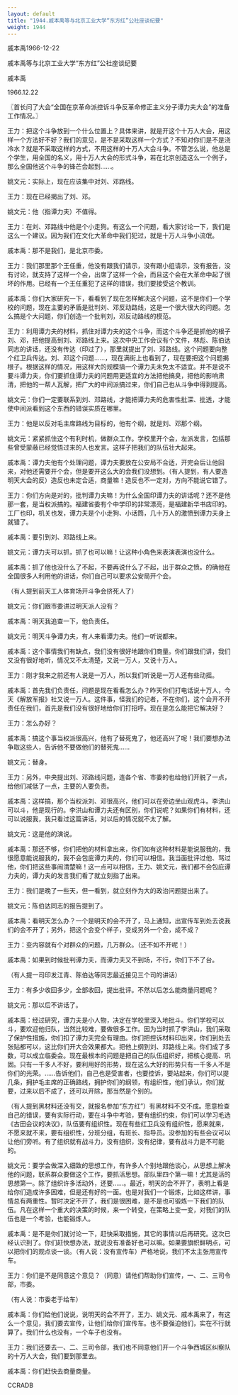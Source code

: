 ```yaml
---
layout: default
title: "1944.戚本禹等与北京工业大学“东方红”公社座谈纪要"
weight: 1944
---
```


戚本禹1966-12-22

戚本禹等与北京工业大学“东方红”公社座谈纪要

戚本禹

1966.12.22

〖首长问了大会“全国在京革命派控诉斗争反革命修正主义分子谭力夫大会”的准备工作情况。〗

王力：把这个斗争放到一个什么位置上？具体来讲，就是开这个十万人大会，用这样一个方法好不好？我们的意见，是不是采取这样一个方式？不知对你们是不是浇冷水？就是不采取这样的方式，不用这样的十万人大会斗争。不管怎么说，他总是个学生，用全国的名义，用十万人大会的形式斗争，若在北京创造这么一个例子，那么全国他这个斗争的锋芒会起到……。

姚文元：实际上，现在应该集中对刘、邓路线。

王力：现在已经揭出了刘、邓。

姚文元：他（指谭力夫）不值得。

王力：在刘、邓路线中他是个小走狗。有这么一个问题，看大家讨论一下，我们是这么一个建议。因为我们在文化大革命中我们犯过，就是十万人斗争小流氓。

戚本禹：那不是我们，是北京市委。

王力：我们那里那个王任重，他没有跟我们请示，没有跟小组请示，没有报告，没有讨论，就支持了这样一个会，出席了这样一个会，而且这个会在大革命中起了很坏的作用。已经有一个王任重犯了这样的错误，我们要接受这个教训。

戚本禹：你们大家研究一下，看看到了现在怎样解决这个问题，这不是你们一个学校的问题，现在主要的矛盾是批判刘、邓反动路线，这是一个很大很大的问题。怎么搞是个大问题，你们创造一个批判刘，邓反动路线的模范。

王力：利用谭力夫的材料，抓住对谭力夫的这个斗争，而这个斗争还是抓他的根子刘、邓，把他提高到刘、邓路线上来。这次中央工作会议有个文件，林彪、陈伯达同志的讲话，还没有传达（印过了），那里就提出了刘、邓路线。这个问题要向整个红卫兵传达。刘、邓这个问题……，现在满街上也看到了，现在要把这个问题揭根子。根据这样的情况，用这样大的规模搞一个谭力夫未免太不适宜。并不是说不要斗谭力夫，你们要抓住谭力夫的问题用更适宜的方法把他搞臭，把他的影响肃清，把他的一帮人瓦解，把广大的中间派搞过来，你们自己也从斗争中得到提高。

姚文元：你们一定要联系到刘、邓路线，才能把谭力夫的危害性批深、批透，才能使中间派看到这个东西的错误实质在哪里。

王力：他是以反对毛主席路线为目标的，他有个纲，就是刘、邓那个纲。

姚文元：紧紧抓住这个有利时机，做群众工作。学校里开个会，左派发言，包括那些曾受蒙蔽已经觉悟过来的人也发言。这样子把我们的队伍壮大起来。

戚本禹：谭力夫他有个处理问题，谭力夫要放在公安局不合适，开完会后让他回来，对他还需要开个会，但是要开这么大的会我们没想到。（有人提到，有人要造明天大会的反）造反也未定合适，商量嘛！造反也不一定对，方向不能说它错了。

王力：你们方向是对的，批判谭力夫嘛！为什么全国印谭力夫的讲话呢？还不是他那一套，是当权派搞的。福建省委有个中学印的非常漂亮，是福建新华书店印的。工厂也印，机关也发，谭力夫是个小走狗、小话筒，几十万人的激愤到谭力夫身上就错了。

戚本禹：要引到刘、邓路线上来。

姚文元：谭力夫可以抓，抓了也可以嘛！让这种小角色来表演表演也没什么。

戚本禹：抓了他也没什么了不起，不要再说什么了不起，出于群众之愤。的确他在全国很多人利用他的讲话，你们自己可以要求公安局开个会。

（有人提到前天工人体育场开斗争会挤死人了）

姚文元：你们跟市委讲过明天派人没有？

戚本禹：明天我追查一下，他负责任。

姚文元：明天斗争谭力夫，有人来看谭力夫。他们一听说都来。

戚本禹：这个事情我们有缺点，我们没有很好地跟你们商量。你们跟我们讲，我们又没有很好地听，情况又不太清楚，又说一万人，又说十万人。

王力：刚才我来之前还有人说是一万人，所以我们听说是一万人还有些动摇。

戚本禹：首先我们负责任，问题是现在看看怎么办？昨天你们打电话说十万人，今天《解放军报》社又说一万人。这件事，怪我们的记者，不在你们，这个会开不开责任在我们，首先是我们没有很好地给你们打招呼。现在是怎么能把它解决好？

王力：怎么办好？

戚本禹：搞这个事当权派很高兴，他有了替死鬼了，他还高兴了呢！我们要想办法争取这些人，告诉他不要做他们的替死鬼……

姚文元：替身。

王力：另外，中央提出刘、邓路线问题，连各个省、市委的也给他们开脱了一点，给他们减低了一点，主要的人要负责。

戚本禹：这样搞，那个当权派刘、邓很高兴，他们可以在旁边坐山观虎斗。李洪山可以斗，他是现行的。李洪山和谭力夫还有区别，你们说呢？如果你们有材料，还可以说服我，我只看过这篇讲话，对以后的情况就不太了解。

姚文元：这是他的演说。

戚本禹：那还不够，你们把他的材料拿出来，你们如有这种材料是能说服我的，我很愿意能说服我的，我不会包庇谭力夫的，你们可以相信。我当面批评过他、骂过他，你们把这些事闹清楚嘛！这一点可以相信，王力、姚文元，我们都不会包庇谭力夫的，谭力夫的发言我们看了就立刻指了出来。

王力：我们是晚了一些天，但一看到，就立刻作为大的政治问题提出来了。

姚文元：陈伯达同志的报告提到了。

戚本禹：看明天怎么办？一个是明天的会不开了，马上通知，出宣传车到处去说我们的会不开了；另外，把这个会变个样子，变成另外一个会，成不成？

王力：变内容就有个对群众的问题，几万群众。（还不如不开呢！）

戚本禹：如果到时候批判谭力夫，而谭力夫又不到场，不行，你们下不了台。

（有人提一司印发江青、陈伯达等同志最近接见三个司的讲话）

王力：有多少收回多少，全部收回，提出批评。不然以后怎么能商量问题呢？

姚文元：那以后不讲话了。

戚本禹：经过研究，谭力夫是小人物，决定在学校里深入地批斗。你们学校可以斗，要欢迎他归队，当然比较难，要做很多工作。因为当时抓了李洪山，我们采取了保护性措施，你们扣了谭力夫完全有理由。你们把控诉材料印出来，你们到处去张贴都可以，这比你们开大会效果都大。把他上纲到刘、邓路线上来。你们成了多数，可以成立临委会。现在最根本的问题是把自己的队伍组织好，把核心提高、巩固。只有一千多人不好，要利用好的形势，现在这么大好的形势只有一千多人不是你们的光荣。……告诉他们，自己也是受害者，也要控诉，要站起来，你们可以提几条，拥护毛主席的正确路线，拥护你们的纲领，有组织性，他们承认，你们就要，过来以后不成了，还可以开除，那当然是个别的。

（有人提到黑材料还没有交，就报名参加“东方红”）有黑材料不交不成。愿意检查自己的错误，要有实际行动，要在斗争中考验，要有组织约束，你们可以学习毛选《古田会议的决议》，队伍要有组织性。现在有些红卫兵没有组织性，愿来就来，不愿来就不来，要有组织性，分班分组，有班长、指导员。没参加的有些会议可以让他们旁听。有了组织就有战斗力，没有组织，没有纪律，要有战斗力是不可能的。

姚文元：要学会做深入细致的思想工作，有许多人个别地跟他谈心，从思想上解决他的问题，联系群众要做这个工作，要抓活思想。部队里四个第一嘛！尤其是活的思想第一。除了组织许多活动外，还要……。最近，明天的会不开了，表明上看是给你们造成许多困难，但是还有好的一面。也是对我们一个锻炼，比如这样讲，事情总有两重性。暂时决定不开了，我们是很困难，是不是也可锻炼一下我们的队伍。凡在这样一个重大的决策的时候，来一个转变，在策略上变一变，对我们的队伍也是一个考验，也能锻炼人。

戚本禹：是不是你们就讨论一下，赶快采取措施，其它的事情以后再研究。这次已经认识到了。你们赶快想办法，就说没有准备好也可以嘛。如果要旗帜鲜明点，可以把你们的观点谈一谈。（有人说：没有宣传车）严格地说，我们不太主张用宣传车。

王力：你们是不是同意这个意见？（同意）请他们帮助你们宣传，一、二、三司令部，市委。

（有人说：市委老于给车）

戚本禹：你们给他们说说，说明天的会不开了，王力、姚文元、戚本禹来了，有这么一个意见，我们要去宣传，让他们给你们宣传车。也不要强迫他们，实在不行就算了。我们什么也没有，一个车子也没有。

王力：我们还要去一、二、三司令部，我们也不同意他们开一个斗争西城区纠察队的十万人大会，我们要到那里去。

戚本禹：你们赶快去商量商量。

CCRADB

